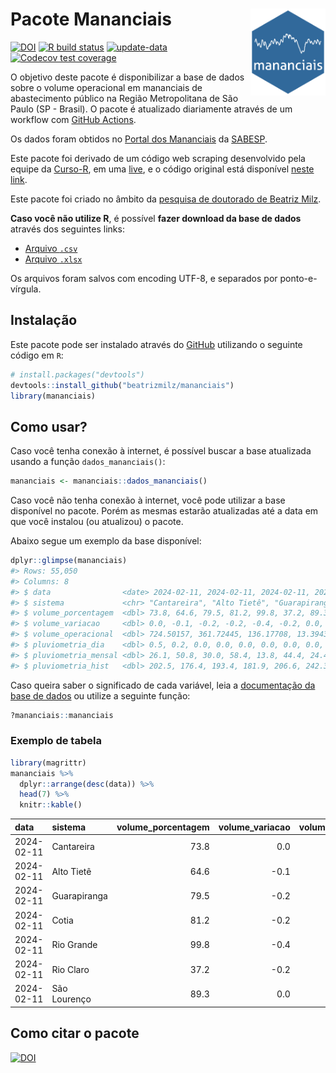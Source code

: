 
<!-- README.md is generated from README.Rmd. Please edit that file -->

# Pacote Mananciais <img src="man/figures/hexlogo.png" align="right" width = "120px"/>

<!-- badges: start -->

[![DOI](https://zenodo.org/badge/DOI/10.5281/zenodo.4733056.svg)](https://doi.org/10.5281/zenodo.4733056)
[![R build
status](https://github.com/beatrizmilz/mananciais/workflows/R-CMD-check/badge.svg)](https://github.com/beatrizmilz/mananciais/actions)
[![update-data](https://github.com/beatrizmilz/mananciais/actions/workflows/2-update_data.yaml/badge.svg)](https://github.com/beatrizmilz/mananciais/actions/workflows/2-update_data.yaml)
[![Codecov test
coverage](https://codecov.io/gh/beatrizmilz/mananciais/branch/master/graph/badge.svg)](https://codecov.io/gh/beatrizmilz/mananciais?branch=master)
<!-- badges: end -->

O objetivo deste pacote é disponibilizar a base de dados sobre o volume
operacional em mananciais de abastecimento público na Região
Metropolitana de São Paulo (SP - Brasil). O pacote é atualizado
diariamente através de um workflow com [GitHub
Actions](https://github.com/beatrizmilz/mananciais/actions).

Os dados foram obtidos no [Portal dos
Mananciais](http://mananciais.sabesp.com.br/Situacao) da
[SABESP](http://site.sabesp.com.br/site/Default.aspx).

Este pacote foi derivado de um código web scraping desenvolvido pela
equipe da [Curso-R](https://www.curso-r.com/), em uma
[live](https://youtu.be/jvZIxrMmOcQ), e o código original está
disponível [neste
link](https://github.com/curso-r/lives/blob/master/drafts/20200730_scraper_sabesp.R).

Este pacote foi criado no âmbito da [pesquisa de doutorado de Beatriz
Milz](https://beatrizmilz.github.io/tese/).

**Caso você não utilize R**, é possível **fazer download da base de
dados** através dos seguintes links:

- [Arquivo
  `.csv`](https://github.com/beatrizmilz/mananciais/raw/master/inst/extdata/mananciais.csv)
- [Arquivo
  `.xlsx`](https://github.com/beatrizmilz/mananciais/blob/master/inst/extdata/mananciais.xlsx?raw=true)

Os arquivos foram salvos com encoding UTF-8, e separados por
ponto-e-vírgula.

## Instalação

Este pacote pode ser instalado através do [GitHub](https://github.com/)
utilizando o seguinte código em `R`:

``` r
# install.packages("devtools")
devtools::install_github("beatrizmilz/mananciais")
library(mananciais)
```

## Como usar?

Caso você tenha conexão à internet, é possível buscar a base atualizada
usando a função `dados_mananciais()`:

``` r
mananciais <- mananciais::dados_mananciais() 
```

Caso você não tenha conexão à internet, você pode utilizar a base
disponível no pacote. Porém as mesmas estarão atualizadas até a data em
que você instalou (ou atualizou) o pacote.

Abaixo segue um exemplo da base disponível:

``` r
dplyr::glimpse(mananciais)
#> Rows: 55,050
#> Columns: 8
#> $ data                <date> 2024-02-11, 2024-02-11, 2024-02-11, 2024-02-11, 2…
#> $ sistema             <chr> "Cantareira", "Alto Tietê", "Guarapiranga", "Cotia…
#> $ volume_porcentagem  <dbl> 73.8, 64.6, 79.5, 81.2, 99.8, 37.2, 89.3, 73.8, 64…
#> $ volume_variacao     <dbl> 0.0, -0.1, -0.2, -0.2, -0.4, -0.2, 0.0, -0.2, -0.1…
#> $ volume_operacional  <dbl> 724.50157, 361.72445, 136.17708, 13.39437, 111.991…
#> $ pluviometria_dia    <dbl> 0.5, 0.2, 0.0, 0.0, 0.0, 0.0, 0.0, 0.0, 0.3, 0.0, …
#> $ pluviometria_mensal <dbl> 26.1, 50.8, 30.0, 58.4, 13.8, 44.4, 24.4, 25.6, 50…
#> $ pluviometria_hist   <dbl> 202.5, 176.4, 193.4, 181.9, 206.6, 242.3, 230.5, 2…
```

Caso queira saber o significado de cada variável, leia a [documentação
da base de
dados](https://beatrizmilz.github.io/mananciais/reference/mananciais.html)
ou utilize a seguinte função:

``` r
?mananciais::mananciais
```

### Exemplo de tabela

``` r
library(magrittr)
mananciais %>% 
  dplyr::arrange(desc(data)) %>% 
  head(7) %>%
  knitr::kable()
```

| data       | sistema      | volume_porcentagem | volume_variacao | volume_operacional | pluviometria_dia | pluviometria_mensal | pluviometria_hist |
|:-----------|:-------------|-------------------:|----------------:|-------------------:|-----------------:|--------------------:|------------------:|
| 2024-02-11 | Cantareira   |               73.8 |             0.0 |          724.50157 |              0.5 |                26.1 |             202.5 |
| 2024-02-11 | Alto Tietê   |               64.6 |            -0.1 |          361.72445 |              0.2 |                50.8 |             176.4 |
| 2024-02-11 | Guarapiranga |               79.5 |            -0.2 |          136.17708 |              0.0 |                30.0 |             193.4 |
| 2024-02-11 | Cotia        |               81.2 |            -0.2 |           13.39437 |              0.0 |                58.4 |             181.9 |
| 2024-02-11 | Rio Grande   |               99.8 |            -0.4 |          111.99162 |              0.0 |                13.8 |             206.6 |
| 2024-02-11 | Rio Claro    |               37.2 |            -0.2 |            5.08402 |              0.0 |                44.4 |             242.3 |
| 2024-02-11 | São Lourenço |               89.3 |             0.0 |           79.33544 |              0.0 |                24.4 |             230.5 |

## Como citar o pacote

[![DOI](https://zenodo.org/badge/DOI/10.5281/zenodo.4733056.svg)](https://doi.org/10.5281/zenodo.4733056)
